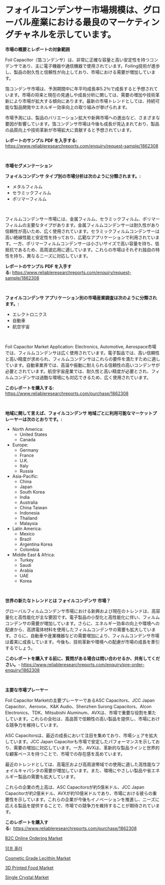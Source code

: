 <p><h1>フォイルコンデンサー市場規模は、グローバル産業における最良のマーケティングチャネルを示しています。</h1></p><p><strong>市場の概要とレポートの対象範囲</strong></p>
<p><p>Foil Capacitor（箔コンデンサ）は、非常に正確な容量と高い安定性を持つコンデンサであり、主に電子機器や通信機器で使用されています。Foiling技術が進歩し、製品の耐久性と信頼性が向上しており、市場における需要が増加しています。</p><p>箔コンデンサ市場は、予測期間中に年平均成長率5.2％で成長すると予想されています。市場の将来と現在の見通しや成長分析に関しては、需要の増加や技術革新により市場が拡大する傾向にあります。最新の市場トレンドとしては、持続可能な製品開発やエネルギー効率向上の取り組みが挙げられます。</p><p>市場予測には、製品のバリエーション拡大や新興市場への進出など、さまざまな要因が影響しています。箔コンデンサ市場は今後も成長が見込まれており、製品の品質向上や技術革新が市場拡大に貢献すると予想されています。</p></p>
<p><strong>レポートのサンプル PDF を入手する:</strong> <a href="https://www.reliableresearchreports.com/enquiry/request-sample/1862308">https://www.reliableresearchreports.com/enquiry/request-sample/1862308</a></p>
<p>&nbsp;</p>
<p><strong>市場セグメンテーション</strong></p>
<p><strong>フォイルコンデンサ タイプ別の市場分析は次のように分類されます。:</strong></p>
<p><ul><li>メタルフィルム</li><li>セラミックフィルム</li><li>ポリマーフィルム</li></ul></p>
<p>&nbsp;</p>
<p><p>フィルムコンデンサー市場には、金属フィルム、セラミックフィルム、ポリマーフィルムの主要なタイプがあります。金属フィルムコンデンサーは耐久性があり信頼性が高いため、広く使用されています。セラミックフィルムコンデンサーは高い絶縁性能と安定性を持っており、広範なアプリケーションで利用されています。一方、ポリマーフィルムコンデンサーは小さいサイズで高い容量を持ち、低抵抗であるため、高周波応用に適しています。これらの市場はそれぞれ独自の特性を持ち、異なるニーズに対応しています。</p></p>
<p><strong>レポートのサンプル PDF を入手する:</strong>&nbsp;<a href="https://www.reliableresearchreports.com/enquiry/request-sample/1862308">https://www.reliableresearchreports.com/enquiry/request-sample/1862308</a></p>
<p>&nbsp;</p>
<p><strong> フォイルコンデンサ アプリケーション別の市場産業調査は次のように分類されます。:</strong></p>
<p><ul><li>エレクトロニクス</li><li>自動車</li><li>航空宇宙</li></ul></p>
<p>&nbsp;</p>
<p><p>Foil Capacitor Market Application: Electronics, Automotive, Aerospace市場では、フィルムコンデンサは広く使用されています。電子製品では、高い信頼性と高い精度が求められ、フィルムコンデンサはこれらの要件を満たすために適しています。自動車業界では、高温や振動に耐えられる信頼性の高いコンデンサが必要とされています。航空宇宙産業では、耐久性と高い精度が必要とされ、フィルムコンデンサは過酷な環境にも対応できるため、広く使用されています。</p></p>
<p><strong>このレポートを購入する:</strong>&nbsp; <a href="https://www.reliableresearchreports.com/purchase/1862308">https://www.reliableresearchreports.com/purchase/1862308</a></p>
<p>&nbsp;</p>
<p><strong>地域に関して言えば、フォイルコンデンサ 地域ごとに利用可能なマーケットプレーヤーは次のとおりです。:</strong></p>
<p><ul>
    <li>
        North America:
        <ul>
            <li>United States</li>
            <li>Canada</li>
        </ul>
    </li>
    <li>
        Europe:
        <ul>
            <li>Germany</li>
            <li>France</li>
            <li>U.K.</li>
            <li>Italy</li>
            <li>Russia</li>
        </ul>
    </li>
    <li>
        Asia-Pacific:
        <ul>
            <li>China</li>
            <li>Japan</li>
            <li>South Korea</li>
            <li>India</li>
            <li>Australia</li>
            <li>China Taiwan</li>
            <li>Indonesia</li>
            <li>Thailand</li>
            <li>Malaysia</li>
        </ul>
    </li>
    <li>
        Latin America:
        <ul>
            <li>Mexico</li>
            <li>Brazil</li>
            <li>Argentina Korea</li>
            <li>Colombia</li>
        </ul>
    </li>
    <li>
        Middle East & Africa:
        <ul>
            <li>Turkey</li>
            <li>Saudi</li>
            <li>Arabia</li>
            <li>UAE</li>
            <li>Korea</li>
        </ul>
    </li>
    </ul></p>
<p>&nbsp;</p>
<p><strong>世界の新たなトレンドとは フォイルコンデンサ 市場？</strong></p>
<p><p>グローバルフィルムコンデンサ市場における新興および現在のトレンドは、高容量化と高性能化が主な要因です。電子製品の小型化と高性能化に伴い、フィルムコンデンサの需要が増加しています。さらに、エネルギー効率の向上や環境への配慮から、高誘電体材料を使用したフィルムコンデンサの需要も拡大しています。さらに、自動車や産業機器などの需要増加により、フィルムコンデンサ市場は着実に成長しています。今後も、技術革新や環境への配慮が市場の成長を牽引するでしょう。</p></p>
<p><strong>このレポートを購入する前に、質問がある場合は問い合わせるか、共有してください。</strong>- <a href="https://www.reliableresearchreports.com/enquiry/pre-order-enquiry/1862308">https://www.reliableresearchreports.com/enquiry/pre-order-enquiry/1862308</a></p>
<p>&nbsp;</p>
<p><strong>主要な市場プレーヤー</strong></p>
<p><p>Foil Capacitor Marketの主要プレーヤーであるASC Capacitors、JCC Japan Capacitor、Aerovox、K&K Audio、Shenzhen Surong Capacitors、Alcon Electronics、TDK、Mitsubishi Aluminum、AVXは、市場で重要な役割を果たしています。これらの会社は、高品質で信頼性の高い製品を提供し、市場における競争力を維持しています。</p><p>ASC Capacitorsは、最近の成長において注目を集めており、市場シェアを拡大しています。JCC Japan Capacitorも市場で安定したパフォーマンスを示しており、需要の増加に対応しています。一方、AVXは、革新的な製品ラインと世界的な顧客ベースを持つことで、市場での存在感を高めています。</p><p>最近のトレンドとしては、高電圧および高周波帯域での使用に適した高性能なフォイルキャパシタの需要が増加しています。また、環境にやさしい製品や省エネルギー製品の需要も拡大しています。</p><p>これらの企業の売上高は、ASC Capacitorsが約5億米ドル、JCC Japan Capacitorが約2億米ドル、AVXが約10億米ドルであり、市場における彼らの重要性を示しています。これらの企業が今後もイノベーションを推進し、ニーズに応える製品を提供することで、市場での競争力を維持することが期待されています。</p></p>
<p><strong>このレポートを購入する:</strong>&nbsp;&nbsp;<a href="https://www.reliableresearchreports.com/purchase/1862308">https://www.reliableresearchreports.com/purchase/1862308</a></p>
<p><p><a href="https://thundering-castanet-c65.notion.site/B2C-Online-Ordering-Market-Size-Growth-and-Forecast-from-2024-2031-ea76af83ea4f4f648e72f0b76ed22016">B2C Online Ordering Market</a></p><p><a href="https://github.com/vdhdwjyp90142/Market-Research-Report-List-1/blob/main/4686729191541.md">덤프 홀러</a></p><p><a href="https://issuu.com/reportprime-2/docs/cosmetic-grade-lecithin-market-size-2030.pptx">Cosmetic Grade Lecithin Market</a></p><p><a href="https://view.publitas.com/reportprime-1/3d-printed-food-market-size-reflecting-a-forecast-till-2031-market-by-type-by-application-and-by-geography/">3D Printed Food Market</a></p><p><a href="https://github.com/dringals/Market-Research-Report-List-3/blob/main/single-crystal-market.md">Single Crystal Market</a></p></p>
